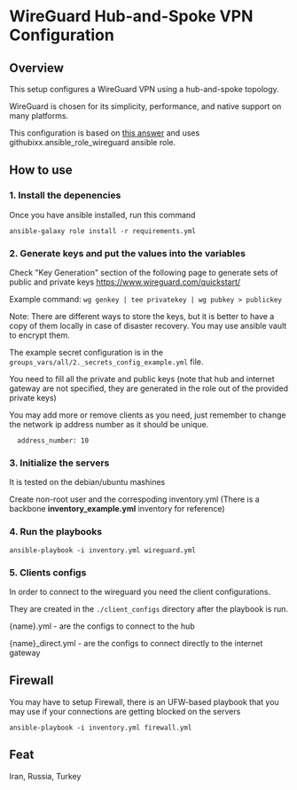 # WireGuard Hub-and-Spoke VPN Configuration

## Overview

This setup configures a WireGuard VPN using a hub-and-spoke topology.

WireGuard is chosen for its simplicity, performance, and native support on many platforms.

This configuration is based on [this answer](https://web.archive.org/web/20250321011925/https://superuser.com/questions/1801791/route-all-internet-traffic-through-wireguard-peer/1802992#1802992) and uses githubixx.ansible_role_wireguard ansible role.

## How to use

### 1. Install the depenencies

Once you have ansible installed, run this command

`ansible-galaxy role install -r requirements.yml`

### 2. Generate keys and put the values into the variables

Check "Key Generation" section of the following page to generate sets of public and private keys
https://www.wireguard.com/quickstart/

Example command: `wg genkey | tee privatekey | wg pubkey > publickey`

Note: There are different ways to store the keys, but it is better to have a copy of them locally in case of disaster recovery. You may use ansible vault to encrypt them.

The example secret configuration is in the `groups_vars/all/2._secrets_config_example.yml` file.

You need to fill all the private and public keys (note that hub and internet gateway are not specified, they are generated in the role out of the provided private keys)

You may add more or remove clients as you need, just remember to change the network ip address number as it should be unique.
```
  address_number: 10
```

### 3. Initialize the servers

It is tested on the debian/ubuntu mashines

Create non-root user and the correspoding inventory.yml (There is a backbone **inventory_example.yml** inventory for reference)

### 4. Run the playbooks

`ansible-playbook -i inventory.yml wireguard.yml`

### 5. Clients configs

In order to connect to the wireguard you need the client configurations.

They are created in the `./client_configs` directory after the playbook is run.

{name}.yml - are the configs to connect to the hub

{name}_direct.yml - are the configs to connect directly to the internet gateway

## Firewall

You may have to setup Firewall, there is an UFW-based playbook that you may use if your connections are getting blocked on the servers

`ansible-playbook -i inventory.yml firewall.yml`

## Feat

Iran, Russia, Turkey
